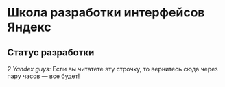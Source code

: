Школа разработки интерфейсов Яндекс
===================================

Статус разработки
-----------------
*2 Yandex guys:* Если вы читатете эту строчку, то вернитесь сюда через пару часов — все будет!


